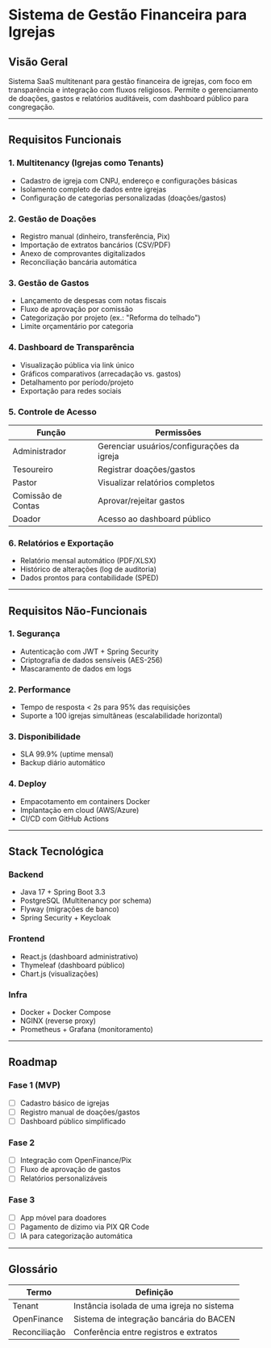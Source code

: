 # Sistema de Gestão Financeira para Igrejas

## Visão Geral
Sistema SaaS multitenant para gestão financeira de igrejas, com foco em transparência e integração com fluxos religiosos. Permite o gerenciamento de doações, gastos e relatórios auditáveis, com dashboard público para congregação.

---

## Requisitos Funcionais

### 1. **Multitenancy (Igrejas como Tenants)**
- Cadastro de igreja com CNPJ, endereço e configurações básicas
- Isolamento completo de dados entre igrejas
- Configuração de categorias personalizadas (doações/gastos)

### 2. **Gestão de Doações**
- Registro manual (dinheiro, transferência, Pix)
- Importação de extratos bancários (CSV/PDF)
- Anexo de comprovantes digitalizados
- Reconciliação bancária automática

### 3. **Gestão de Gastos**
- Lançamento de despesas com notas fiscais
- Fluxo de aprovação por comissão
- Categorização por projeto (ex.: "Reforma do telhado")
- Limite orçamentário por categoria

### 4. **Dashboard de Transparência**
- Visualização pública via link único
- Gráficos comparativos (arrecadação vs. gastos)
- Detalhamento por período/projeto
- Exportação para redes sociais

### 5. **Controle de Acesso**
| Função            | Permissões                                  |
|--------------------|--------------------------------------------|
| Administrador      | Gerenciar usuários/configurações da igreja |
| Tesoureiro         | Registrar doações/gastos                   |
| Pastor             | Visualizar relatórios completos            |
| Comissão de Contas | Aprovar/rejeitar gastos                    |
| Doador             | Acesso ao dashboard público                |

### 6. **Relatórios e Exportação**
- Relatório mensal automático (PDF/XLSX)
- Histórico de alterações (log de auditoria)
- Dados prontos para contabilidade (SPED)

---

## Requisitos Não-Funcionais

### 1. **Segurança**
- Autenticação com JWT + Spring Security
- Criptografia de dados sensíveis (AES-256)
- Mascaramento de dados em logs

### 2. **Performance**
- Tempo de resposta < 2s para 95% das requisições
- Suporte a 100 igrejas simultâneas (escalabilidade horizontal)

### 3. **Disponibilidade**
- SLA 99.9% (uptime mensal)
- Backup diário automático

### 4. **Deploy**
- Empacotamento em containers Docker
- Implantação em cloud (AWS/Azure)
- CI/CD com GitHub Actions

---

## Stack Tecnológica

### Backend
- Java 17 + Spring Boot 3.3
- PostgreSQL (Multitenancy por schema)
- Flyway (migrações de banco)
- Spring Security + Keycloak

### Frontend
- React.js (dashboard administrativo)
- Thymeleaf (dashboard público)
- Chart.js (visualizações)

### Infra
- Docker + Docker Compose
- NGINX (reverse proxy)
- Prometheus + Grafana (monitoramento)

---

## Roadmap

### Fase 1 (MVP)
- [ ] Cadastro básico de igrejas
- [ ] Registro manual de doações/gastos
- [ ] Dashboard público simplificado

### Fase 2
- [ ] Integração com OpenFinance/Pix
- [ ] Fluxo de aprovação de gastos
- [ ] Relatórios personalizáveis

### Fase 3
- [ ] App móvel para doadores
- [ ] Pagamento de dizimo via PIX QR Code
- [ ] IA para categorização automática

---

## Glossário
| Termo               | Definição                                  |
|---------------------|-------------------------------------------|
| Tenant              | Instância isolada de uma igreja no sistema|
| OpenFinance         | Sistema de integração bancária do BACEN   |
| Reconciliação       | Conferência entre registros e extratos    |